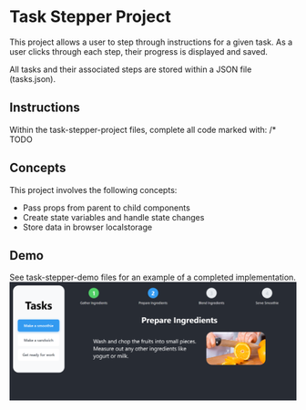 # Task Stepper Project

This project allows a user to step through instructions for a given task. As a user clicks through each step, their progress is displayed and saved.

All tasks and their associated steps are stored within a JSON file (tasks.json).

## Instructions

Within the task-stepper-project files, complete all code marked with: /* TODO

## Concepts

This project involves the following concepts:
- Pass props from parent to child components
- Create state variables and handle state changes
- Store data in browser localstorage

## Demo

See task-stepper-demo files for an example of a completed implementation.
![Task Stepper Demo](../task-stepper-demo/demo-img.png)
